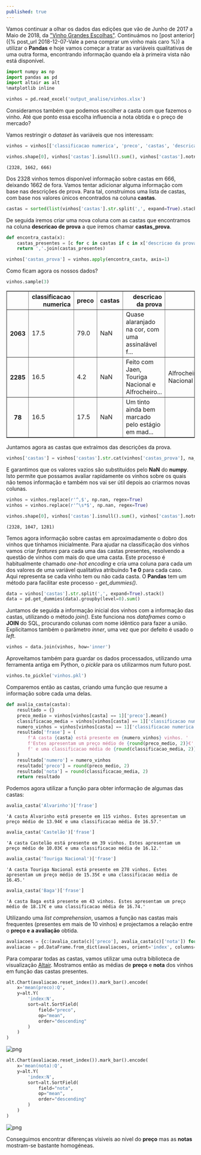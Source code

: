 ```yaml
---
published: true
---
```


Vamos continuar a olhar os dados das edições que vão de Junho de 2017 a Maio de 2018, da ["Vinho Grandes Escolhas"](https://grandesescolhas.com/). Continuámos no [post anterior]({% post_url 2018-12-07-Vale a pena comprar um vinho mais caro %}) a utilizar o **Pandas** e hoje vamos começar a tratar as variáveis qualitativas de uma outra forma, encontrando informação quando ela à primeira vista não está disponível.


```python
import numpy as np
import pandas as pd
import altair as alt
%matplotlib inline

vinhos = pd.read_excel('output_analise/vinhos.xlsx')
```

Consideramos também que podemos escolher a casta com que fazemos o vinho. Até que ponto essa escolha influencia a nota obtida e o preço de mercado?

Vamos restringir o *dataset* às variáveis que nos interessam:


```python
vinhos = vinhos[['classificacao numerica', 'preco', 'castas', 'descricao da prova']]
```


```python
vinhos.shape[0], vinhos['castas'].isnull().sum(), vinhos['castas'].notnull().sum()
```




    (2328, 1662, 666)



Dos 2328 vinhos temos disponível informação sobre castas em 666, deixando 1662 de fora. Vamos tentar adicionar alguma informação com base nas descrições de prova. Para tal, construimos uma lista de castas, com base nos valores únicos encontrados na coluna **castas**.


```python
castas = sorted(list(vinhos['castas'].str.split(',', expand=True).stack().unique()))
```

De seguida iremos criar uma nova coluna com as castas que encontramos na coluna **descricao de prova** a que iremos chamar **castas_prova**.


```python
def encontra_casta(x):
    castas_presentes = [c for c in castas if c in x['descricao da prova']]
    return ','.join(castas_presentes)            
```


```python
vinhos['castas_prova'] = vinhos.apply(encontra_casta, axis=1)
```

Como ficam agora os nossos dados?


```python
vinhos.sample(3)
```




<div>
<style scoped>
    .dataframe tbody tr th:only-of-type {
        vertical-align: middle;
    }

    .dataframe tbody tr th {
        vertical-align: top;
    }

    .dataframe thead th {
        text-align: right;
    }
</style>
<table border="1" class="dataframe">
  <thead>
    <tr style="text-align: right;">
      <th></th>
      <th>classificacao numerica</th>
      <th>preco</th>
      <th>castas</th>
      <th>descricao da prova</th>
      <th>castas_prova</th>
    </tr>
  </thead>
  <tbody>
    <tr>
      <th>2063</th>
      <td>17.5</td>
      <td>79.0</td>
      <td>NaN</td>
      <td>Quase alaranjado na cor, com uma assinalável f...</td>
      <td></td>
    </tr>
    <tr>
      <th>2285</th>
      <td>16.5</td>
      <td>4.2</td>
      <td>NaN</td>
      <td>Feito com Jaen, Touriga Nacional e Alfrocheiro...</td>
      <td>Alfrocheiro,Jaen,Touriga Nacional</td>
    </tr>
    <tr>
      <th>78</th>
      <td>16.5</td>
      <td>17.5</td>
      <td>NaN</td>
      <td>Um tinto ainda bem marcado pelo estágio em mad...</td>
      <td></td>
    </tr>
  </tbody>
</table>
</div>



Juntamos agora as castas que extraímos das descrições da prova.


```python
vinhos['castas'] = vinhos['castas'].str.cat(vinhos['castas_prova'], na_rep='', sep=',')
```

E garantimos que os valores vazios são substituídos pelo **NaN** do **numpy**. Isto permite que possamos avaliar rapidamente os vinhos sobre os quais não temos informação e também nos vai ser útil depois ao criarmos novas colunas.


```python
vinhos = vinhos.replace(r'^,$', np.nan, regex=True)
vinhos = vinhos.replace(r'^\s*$', np.nan, regex=True)
```


```python
vinhos.shape[0], vinhos['castas'].isnull().sum(), vinhos['castas'].notnull().sum()
```




    (2328, 1047, 1281)



Temos agora informação sobre castas em aproximadamente o dobro dos vinhos que tínhamos inicialmente. Para ajudar na classificação dos vinhos vamos criar *features* para cada uma das castas presentes, resolvendo a questão de vinhos com mais do que uma casta. Este processo é habitualmente chamado *one-hot encoding* e cria uma coluna para cada um dos valores de uma variável qualitativa atribuindo **1 e 0** para cada caso. Aqui representa se cada vinho tem ou não cada casta. O **Pandas** tem um método para facilitar este processo - *get_dummies()*.


```python
data = vinhos['castas'].str.split(',', expand=True).stack()
data = pd.get_dummies(data).groupby(level=0).sum()
```

Juntamos de seguida a informação inicial dos vinhos com a informação das castas, utilizando o método *join()*. Este funciona nos *dataframes* como o **JOIN** do SQL, procurando colunas com nome idêntico para fazer a união. Explicitamos também o parâmetro *inner*, uma vez que por defeito é usado o *left*.


```python
vinhos = data.join(vinhos, how='inner')
```

Aproveitamos também para guardar os dados processados, utilizando uma ferramenta antiga em Python, o *pickle* para os utilizarmos num futuro post.


```python
vinhos.to_pickle('vinhos.pkl')
```

Comparemos então as castas, criando uma função que resume a informação sobre cada uma delas.


```python
def avalia_casta(casta):
    resultado = {}
    preco_medio = vinhos[vinhos[casta] == 1]['preco'].mean()
    classificacao_media = vinhos[vinhos[casta] == 1]['classificacao numerica'].mean()
    numero_vinhos = vinhos[vinhos[casta] == 1]['classificacao numerica'].count()
    resultado['frase'] = (
        f'A casta {casta} está presente em {numero_vinhos} vinhos. '
        f'Estes apresentam um preço médio de {round(preco_medio, 2)}€'
        f' e uma classificacao média de {round(classificacao_media, 2)}.'
    )
    resultado['numero'] = numero_vinhos
    resultado['preco'] = round(preco_medio, 2)
    resultado['nota'] = round(classificacao_media, 2)
    return resultado
```

Podemos agora utilizar a função para obter informação de algumas das castas:


```python
avalia_casta('Alvarinho')['frase']
```




    'A casta Alvarinho está presente em 115 vinhos. Estes apresentam um preço médio de 13.94€ e uma classificacao média de 16.57.'




```python
avalia_casta('Castelão')['frase']
```




    'A casta Castelão está presente em 39 vinhos. Estes apresentam um preço médio de 10.03€ e uma classificacao média de 16.12.'




```python
avalia_casta('Touriga Nacional')['frase']
```




    'A casta Touriga Nacional está presente em 278 vinhos. Estes apresentam um preço médio de 15.35€ e uma classificacao média de 16.45.'




```python
avalia_casta('Baga')['frase']
```




    'A casta Baga está presente em 43 vinhos. Estes apresentam um preço médio de 18.17€ e uma classificacao média de 16.74.'



Utilizando uma *list comprehension*, usamos a função nas castas mais frequentes (presentes em mais de 10 vinhos) e projectamos a relação entre o **preço e a avaliação** obtida.


```python
avaliacoes = {c:(avalia_casta(c)['preco'], avalia_casta(c)['nota']) for c in castas if avalia_casta(c)['numero'] > 10}
avaliacao = pd.DataFrame.from_dict(avaliacoes, orient='index', columns=['preco','nota'])
```

Para comparar todas as castas, vamos utilizar uma outra biblioteca de visualização [Altair](https://altair-viz.github.io/). Mostramos então as médias de **preço** e **nota** dos vinhos em função das castas presentes.


```python
alt.Chart(avaliacao.reset_index()).mark_bar().encode(
    x='mean(preco):Q',
    y=alt.Y(
        'index:N',
        sort=alt.SortField(
            field="preco",
            op="mean",
            order="descending"
        )
    )
)
```




![png](../images/blog_septimo_files/output_34_0.png)




```python
alt.Chart(avaliacao.reset_index()).mark_bar().encode(
    x='mean(nota):Q',
    y=alt.Y(
        'index:N',
        sort=alt.SortField(
            field="nota",
            op="mean",
            order="descending"
        )
    )
)
```




![png](../images/blog_septimo_files/output_35_0.png)



Conseguimos encontrar diferenças vísiveis ao nível do **preço** mas as **notas** mostram-se bastante homogéneas.

